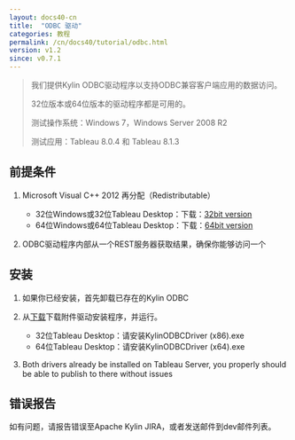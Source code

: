 ```yaml
---
layout: docs40-cn
title:  "ODBC 驱动"
categories: 教程
permalink: /cn/docs40/tutorial/odbc.html
version: v1.2
since: v0.7.1
---
```


> 我们提供Kylin ODBC驱动程序以支持ODBC兼容客户端应用的数据访问。
> 
> 32位版本或64位版本的驱动程序都是可用的。
> 
> 测试操作系统：Windows 7，Windows Server 2008 R2
> 
> 测试应用：Tableau 8.0.4 和 Tableau 8.1.3

## 前提条件
1. Microsoft Visual C++ 2012 再分配（Redistributable）
   * 32位Windows或32位Tableau Desktop：下载：[32bit version](http://download.microsoft.com/download/1/6/B/16B06F60-3B20-4FF2-B699-5E9B7962F9AE/VSU_4/vcredist_x86.exe) 
   * 64位Windows或64位Tableau Desktop：下载：[64bit version](http://download.microsoft.com/download/1/6/B/16B06F60-3B20-4FF2-B699-5E9B7962F9AE/VSU_4/vcredist_x64.exe)

2. ODBC驱动程序内部从一个REST服务器获取结果，确保你能够访问一个

## 安装
1. 如果你已经安装，首先卸载已存在的Kylin ODBC
2. 从[下载](../../download/)下载附件驱动安装程序，并运行。
   * 32位Tableau Desktop：请安装KylinODBCDriver (x86).exe
   * 64位Tableau Desktop：请安装KylinODBCDriver (x64).exe

3. Both drivers already be installed on Tableau Server, you properly should be able to publish to there without issues

## 错误报告
如有问题，请报告错误至Apache Kylin JIRA，或者发送邮件到dev邮件列表。
